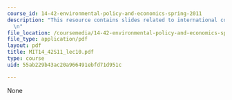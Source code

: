 ```yaml
---
course_id: 14-42-environmental-policy-and-economics-spring-2011
description: "This resource contains slides related to international competition.\r\
  \n"
file_location: /coursemedia/14-42-environmental-policy-and-economics-spring-2011/55ab229b43ac20a966491ebfd71d951c_MIT14_42S11_lec10.pdf
file_type: application/pdf
layout: pdf
title: MIT14_42S11_lec10.pdf
type: course
uid: 55ab229b43ac20a966491ebfd71d951c

---
```

None